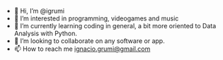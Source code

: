 - 👋 Hi, I’m @igrumi
- 👀 I’m interested in programming, videogames and music
- 🌱 I’m currently learning coding in general, a bit more oriented to Data Analysis with Python.
- 💞️ I’m looking to collaborate on any software or app.
- 📫 How to reach me ignacio.grumi@gmail.com

<!---
igrumi/igrumi is a ✨ special ✨ repository because its `README.md` (this file) appears on your GitHub profile.
You can click the Preview link to take a look at your changes.
--->
